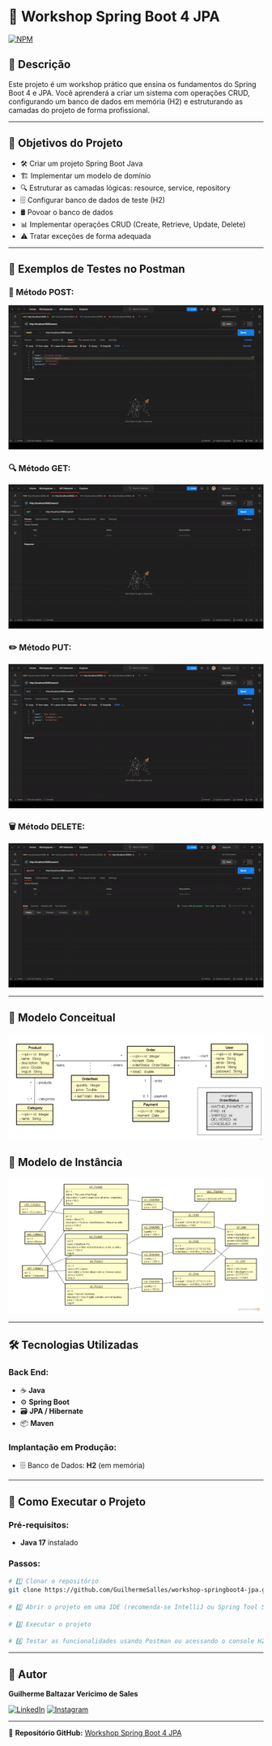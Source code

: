 # 🚀 Workshop Spring Boot 4 JPA

[![NPM](https://img.shields.io/npm/l/react)](https://github.com/GuilhermeSalles/workshop-springboot4-jpa/blob/main/LICENSE)

## 📖 Descrição
Este projeto é um workshop prático que ensina os fundamentos do Spring Boot 4 e JPA. Você aprenderá a criar um sistema com operações CRUD, configurando um banco de dados em memória (H2) e estruturando as camadas do projeto de forma profissional.

---

## 🎯 Objetivos do Projeto
- 🛠️ Criar um projeto Spring Boot Java
- 🏗️ Implementar um modelo de domínio
- 🔍 Estruturar as camadas lógicas: resource, service, repository
- 🗄️ Configurar banco de dados de teste (H2)
- 🛢️ Povoar o banco de dados
- 📊 Implementar operações CRUD (Create, Retrieve, Update, Delete)
- ⚠️ Tratar exceções de forma adequada

---

## 🧪 Exemplos de Testes no Postman
### 🔄 Método POST:
![Postman POST](https://github.com/GuilhermeSalles/assets/blob/main/MetodoPOST.gif)

### 🔍 Método GET:
![Postman GET](https://github.com/GuilhermeSalles/assets/blob/main/metodoGET.gif)

### ✏️ Método PUT:
![Postman PUT](https://github.com/GuilhermeSalles/assets/blob/main/metodoPUT.gif)

### 🗑️ Método DELETE:
![Postman DELETE](https://github.com/GuilhermeSalles/assets/blob/main/metodoDELETE.gif)

---

## 🧩 Modelo Conceitual
![Modelo Conceitual](https://github.com/GuilhermeSalles/assets/blob/main/modeloDeDominio.png)

## 💾 Modelo de Instância
![Modelo Instância](https://github.com/GuilhermeSalles/assets/blob/main/instanciaDominio.png)

---

## 🛠️ Tecnologias Utilizadas
### Back End:
- ☕ **Java**
- ⚙️ **Spring Boot**
- 🗃️ **JPA / Hibernate**
- 📦 **Maven**

### Implantação em Produção:
- 🗄️ Banco de Dados: **H2** (em memória)

---

## 📝 Como Executar o Projeto
### Pré-requisitos:
- **Java 17** instalado

### Passos:
```bash
# 1️⃣ Clonar o repositório
git clone https://github.com/GuilhermeSalles/workshop-springboot4-jpa.git

# 2️⃣ Abrir o projeto em uma IDE (recomenda-se IntelliJ ou Spring Tool Suite)

# 3️⃣ Executar o projeto

# 4️⃣ Testar as funcionalidades usando Postman ou acessando o console H2 para visualizar as tabelas
```

---

## 👤 Autor
**Guilherme Baltazar Vericimo de Sales**

[![LinkedIn](https://img.shields.io/badge/-LinkedIn-%230077B5?style=for-the-badge&logo=linkedin&logoColor=white)](https://www.linkedin.com/in/guilhermebaltazar-v/)
[![Instagram](https://img.shields.io/badge/-Instagram-%23E4405F?style=for-the-badge&logo=instagram&logoColor=white)](https://instagram.com/yguilhermeb)

---

🔗 **Repositório GitHub:** [Workshop Spring Boot 4 JPA](https://github.com/GuilhermeSalles/workshop-springboot4-jpa)
